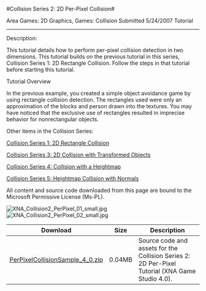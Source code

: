 #Collision Series 2: 2D Per-Pixel Collision#

Area
Games: 2D Graphics, Games: Collision
Submitted
5/24/2007
Tutorial

---

Description:

This tutorial details how to perform per-pixel collision detection in two dimensions. This tutorial builds on the previous tutorial in this series, Collision Series 1: 2D Rectangle Collision. Follow the steps in that tutorial before starting this tutorial.

Tutorial Overview

In the previous example, you created a simple object avoidance game by using rectangle collision detection. The rectangles used were only an approximation of the blocks and person drawn into the textures. You may have noticed that the exclusive use of rectangles resulted in imprecise behavior for nonrectangular objects.

Other items in the Collision Series:

[Collision Series 1: 2D Rectangle Collision](https://github.com/nkast/XNAGameStudio/tree/master/Samples/Collision-Series-1-2D-Rectangle-Collision/)

[Collision Series 3: 2D Collision with Transformed Objects](https://github.com/nkast/XNAGameStudio/tree/master/Samples/Collision-Series-3-2D-Collision-with-Transformed-Objects/)

[Collision Series 4: Collision with a Heightmap](https://github.com/nkast/XNAGameStudio/tree/master/Samples/Collision-Series-4-Collision-with-a-Heightmap/)

[Collision Series 5: Heightmap Collision with Normals](https://github.com/nkast/XNAGameStudio/tree/master/Samples/Collision-Series-5-Heightmap-Collision-with-Normals/)



All content and source code downloaded from this page are bound to the Microsoft Permissive License (Ms-PL).

![XNA_Collision2_PerPixel_01_small.jpg](https://github.com/nkast/XNAGameStudio/blob/master/Images/XNA_Collision2_PerPixel_01_small.jpg)![XNA_Collision2_PerPixel_02_small.jpg](https://github.com/nkast/XNAGameStudio/blob/master/Images/XNA_Collision2_PerPixel_02_small.jpg)
	

Download | Size | Description
---|---|---|
[PerPixelCollisionSample_4_0.zip](https://github.com/nkast/XNAGameStudio/blob/master/Samples/PerPixelCollisionSample_4_0.zip?raw=true) | 0.04MB | Source code and assets for the Collision Series 2: 2D Per-Pixel Tutorial (XNA Game Studio 4.0). 